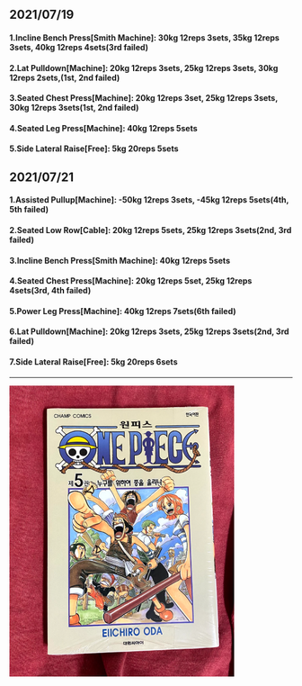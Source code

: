 ## 2021/07/19
#### 1.Incline Bench Press\[Smith Machine\]: 30kg 12reps 3sets, 35kg 12reps 3sets, 40kg 12reps 4sets(3rd failed) 
#### 2.Lat Pulldown\[Machine\]: 20kg 12reps 3sets, 25kg 12reps 3sets, 30kg 12reps 2sets,(1st, 2nd failed)   
#### 3.Seated Chest Press\[Machine\]: 20kg 12reps 3set, 25kg 12reps 3sets, 30kg 12reps 3sets(1st, 2nd failed)
#### 4.Seated Leg Press\[Machine\]: 40kg 12reps 5sets
#### 5.Side Lateral Raise\[Free\]: 5kg 20reps 5sets

## 2021/07/21
#### 1.Assisted Pullup\[Machine\]: -50kg 12reps 3sets, -45kg 12reps 5sets(4th, 5th failed)
#### 2.Seated Low Row\[Cable\]: 20kg 12reps 5sets, 25kg 12reps 3sets(2nd, 3rd failed)  
#### 3.Incline Bench Press\[Smith Machine\]: 40kg 12reps 5sets
#### 4.Seated Chest Press\[Machine]: 20kg 12reps 5set, 25kg 12reps 4sets(3rd, 4th failed)
#### 5.Power Leg Press\[Machine\]: 40kg 12reps 7sets(6th failed)
#### 6.Lat Pulldown\[Machine\]: 20kg 12reps 3sets, 25kg 12reps 3sets(2nd, 3rd failed)   
#### 7.Side Lateral Raise\[Free\]: 5kg 20reps 6sets

---
<img src='./_resources/__005.png' width='400px' />
